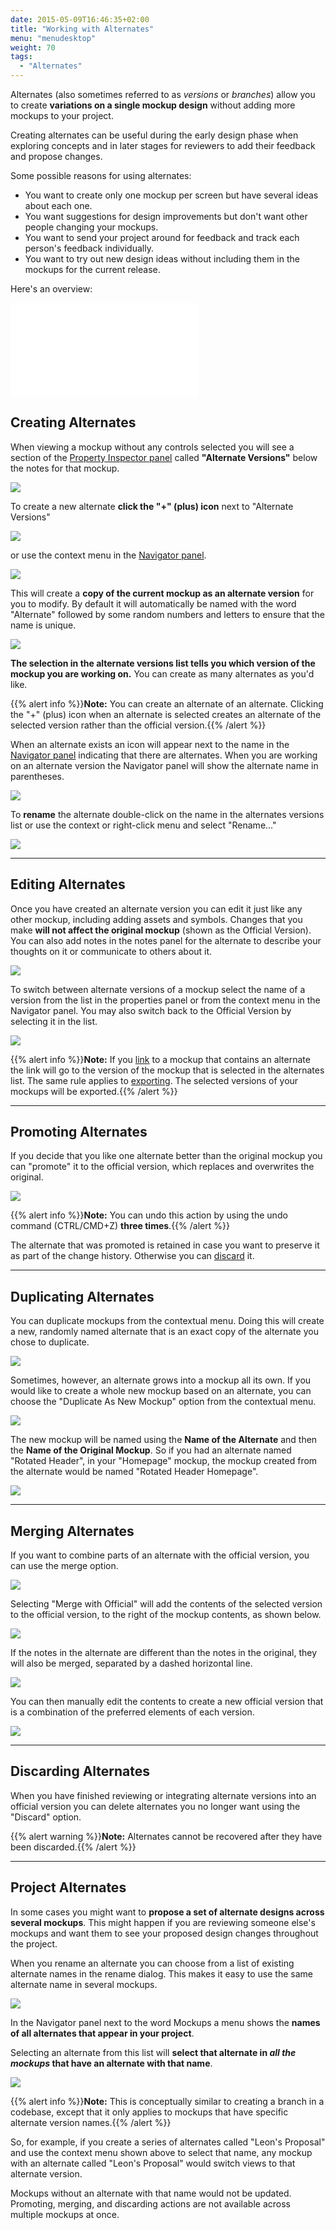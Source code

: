 ```yaml
---
date: 2015-05-09T16:46:35+02:00
title: "Working with Alternates"
menu: "menudesktop"
weight: 70
tags:
  - "Alternates"
---
```


Alternates (also sometimes referred to as _versions_ or _branches_) allow you to create **variations on a single mockup design** without adding more mockups to your project.

Creating alternates can be useful during the early design phase when exploring concepts and in later stages for reviewers to add their feedback and propose changes.

Some possible reasons for using alternates:

*   You want to create only one mockup per screen but have several ideas about each one.
*   You want suggestions for design improvements but don't want other people changing your mockups.
*   You want to send your project around for feedback and track each person's feedback individually.
*   You want to try out new design ideas without including them in the mockups for the current release.

Here's an overview:

<div class="video"><iframe allowfullscreen="" frameborder="0" src="//www.youtube.com/embed/495jKWV5rEY?rel=0"></iframe></div>

## Creating Alternates

When viewing a mockup without any controls selected you will see a section of the [Property Inspector panel](/desktop/inspector/) called **"Alternate Versions"** below the notes for that mockup.

![](//media.balsamiq.com/img/support/docs/m4d/b3/alternates-new.png)

To create a new alternate **click the "+" (plus) icon** next to "Alternate Versions"

![](//media.balsamiq.com/img/support/docs/m4d/b3/alternates-create.png)

or use the context menu in the [Navigator panel](/desktop/overview/#the-navigator-panel).

![](//media.balsamiq.com/img/support/docs/m4d/b3/alternates-create-navigator.png)

This will create a **copy of the current mockup as an alternate version** for you to modify. By default it will automatically be named with the word "Alternate" followed by some random numbers and letters to ensure that the name is unique.

![](//media.balsamiq.com/img/support/docs/m4d/b3/alternates-default.png)

**The selection in the alternate versions list tells you which version of the mockup you are working on.** You can create as many alternates as you'd like.

{{% alert info %}}**Note:** You can create an alternate of an alternate. Clicking the "+" (plus) icon when an alternate is selected creates an alternate of the selected version rather than the official version.{{% /alert %}}

When an alternate exists an icon will appear next to the name in the [Navigator panel](/desktop/overview/#the-navigator-panel) indicating that there are alternates. When you are working on an alternate version the Navigator panel will show the alternate name in parentheses.

![](//media.balsamiq.com/img/support/docs/m4d/b3/alternates-default-navigator.png)

To **rename** the alternate double-click on the name in the alternates versions list or use the context or right-click menu and select "Rename..."

![](//media.balsamiq.com/img/support/docs/m4d/b3/alternates-menu.png)

* * *

## Editing Alternates

Once you have created an alternate version you can edit it just like any other mockup, including adding assets and symbols. Changes that you make **will not affect the original mockup** (shown as the Official Version). You can also add notes in the notes panel for the alternate to describe your thoughts on it or communicate to others about it.

![](//media.balsamiq.com/img/support/docs/m4d/b3/alternates-testimonials.png)

To switch between alternate versions of a mockup select the name of a version from the list in the properties panel or from the context menu in the Navigator panel. You may also switch back to the Official Version by selecting it in the list.

![](//media.balsamiq.com/img/support/docs/m4d/b3/alternates-menu-navigator.png)

{{% alert info %}}**Note:** If you [link](/desktop/linking/) to a mockup that contains an alternate the link will go to the version of the mockup that is selected in the alternates list. The same rule applies to [exporting](/desktop/exporting/). The selected versions of your mockups will be exported.{{% /alert %}}

* * *

## Promoting Alternates

If you decide that you like one alternate better than the original mockup you can "promote" it to the official version, which replaces and overwrites the original.

![](//media.balsamiq.com/img/support/docs/m4d/b3/alternates-promote.png)

{{% alert info %}}**Note:** You can undo this action by using the undo command (CTRL/CMD+Z) **three times**.{{% /alert %}}

The alternate that was promoted is retained in case you want to preserve it as part of the change history. Otherwise you can [discard](#discarding-alternates) it.

* * *

## Duplicating Alternates

You can duplicate mockups from the contextual menu. Doing this will create a new, randomly named alternate that is an exact copy of the alternate you chose to duplicate.

![](//media.balsamiq.com/img/support/docs/m4d/b3/alternates-duplicate.png)

Sometimes, however, an alternate grows into a mockup all its own. If you would like to create a whole new mockup based on an alternate, you can choose the "Duplicate As New Mockup" option from the contextual menu.

![](//media.balsamiq.com/img/support/docs/m4d/b3/alternates-duplicatenewmockup.png)

The new mockup will be named using the **Name of the Alternate** and then the **Name of the Original Mockup**. So if you had an alternate named "Rotated Header", in your "Homepage" mockup, the mockup created from the alternate would be named "Rotated Header Homepage".

![](//media.balsamiq.com/img/support/docs/m4d/b3/alternates-duplicatedresults.png)

* * *

## Merging Alternates

If you want to combine parts of an alternate with the official version, you can use the merge option.

![](//media.balsamiq.com/img/support/docs/m4d/b3/alternates-merge.png)

Selecting "Merge with Official" will add the contents of the selected version to the official version, to the right of the mockup contents, as shown below.

![](//media.balsamiq.com/img/support/docs/m4d/b3/alternates-post-merge.png)

If the notes in the alternate are different than the notes in the original, they will also be merged, separated by a dashed horizontal line.

![](//media.balsamiq.com/img/support/docs/m4d/b3/alternates-post-merge2.png)

You can then manually edit the contents to create a new official version that is a combination of the preferred elements of each version.

![](//media.balsamiq.com/img/support/docs/m4d/b3/alternates-final.png)

* * *

## Discarding Alternates

When you have finished reviewing or integrating alternate versions into an official version you can delete alternates you no longer want using the "Discard" option.

{{% alert warning %}}**Note:** Alternates cannot be recovered after they have been discarded.{{% /alert %}}

* * *

## Project Alternates

In some cases you might want to **propose a set of alternate designs across several mockups**. This might happen if you are reviewing someone else's mockups and want them to see your proposed design changes throughout the project.

When you rename an alternate you can choose from a list of existing alternate names in the rename dialog. This makes it easy to use the same alternate name in several mockups.

![](//media.balsamiq.com/img/support/docs/m4d/b3/alternates-rename-from-list.png)

In the Navigator panel next to the word Mockups a menu shows the **names of all alternates that appear in your project**.

Selecting an alternate from this list will **select that alternate in _all the mockups_ that have an alternate with that name**.

![](//media.balsamiq.com/img/support/docs/m4d/b3/alternates-mockups-menu.png)

{{% alert info %}}**Note:** This is conceptually similar to creating a branch in a codebase, except that it only applies to mockups that have specific alternate version names.{{% /alert %}}

So, for example, if you create a series of alternates called "Leon's Proposal" and use the context menu shown above to select that name, any mockup with an alternate called "Leon's Proposal" would switch views to that alternate version.

Mockups without an alternate with that name would not be updated. Promoting, merging, and discarding actions are not available across multiple mockups at once.
